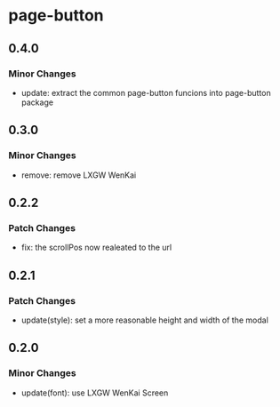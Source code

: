 # page-button

## 0.4.0

### Minor Changes

- update: extract the common page-button funcions into page-button package

## 0.3.0

### Minor Changes

- remove: remove LXGW WenKai

## 0.2.2

### Patch Changes

- fix: the scrollPos now realeated to the url

## 0.2.1

### Patch Changes

- update(style): set a more reasonable height and width of the modal

## 0.2.0

### Minor Changes

- update(font): use LXGW WenKai Screen

